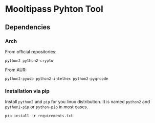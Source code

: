 # Mooltipass Pyhton Tool

## Dependencies

### Arch

From official repositories:
```
python2 python2-crypto
```

From AUR:
```
python2-pyusb python2-intelhex python2-pyqrcode
```

### Installation via pip

Install `python2` and `pip` for you linux distribution.
It is named `python2` and `python2-pip` or `python-pip` in most cases.

```
pip install -r requirements.txt
```
